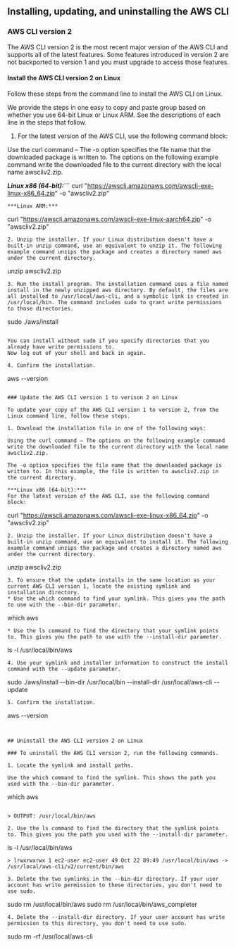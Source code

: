 ## Installing, updating, and uninstalling the AWS CLI

### AWS CLI version 2

The AWS CLI version 2 is the most recent major version of the AWS CLI and supports all of the latest features. Some features introduced in version 2 are not backported to version 1 and you must upgrade to access those features.

#### Install the AWS CLI version 2 on Linux

Follow these steps from the command line to install the AWS CLI on Linux.

We provide the steps in one easy to copy and paste group based on whether you use 64-bit Linux or Linux ARM. See the descriptions of each line in the steps that follow.

1. For the latest version of the AWS CLI, use the following command block:

Use the curl command – The -o option specifies the file name that the downloaded package is written to. The options on the following example command write the downloaded file to the current directory with the local name awscliv2.zip.

***Linux x86 (64-bit):***```
curl "https://awscli.amazonaws.com/awscli-exe-linux-x86_64.zip" -o "awscliv2.zip"
```
***Linux ARM:***
```
curl "https://awscli.amazonaws.com/awscli-exe-linux-aarch64.zip" -o "awscliv2.zip"
```
2. Unzip the installer. If your Linux distribution doesn't have a built-in unzip command, use an equivalent to unzip it. The following example command unzips the package and creates a directory named aws under the current directory.
```
unzip awscliv2.zip
```
3. Run the install program. The installation command uses a file named install in the newly unzipped aws directory. By default, the files are all installed to /usr/local/aws-cli, and a symbolic link is created in /usr/local/bin. The command includes sudo to grant write permissions to those directories.
```
sudo ./aws/install
```

You can install without sudo if you specify directories that you already have write permissions to.
Now log out of your shell and back in again.

4. Confirm the installation.
```
aws --version
```

### Update the AWS CLI version 1 to verison 2 on Linux

To update your copy of the AWS CLI version 1 to version 2, from the Linux command line, follow these steps.

1. Download the installation file in one of the following ways:

Using the curl command – The options on the following example command write the downloaded file to the current directory with the local name awscliv2.zip.

The -o option specifies the file name that the downloaded package is written to. In this example, the file is written to awscliv2.zip in the current directory.

***Linux x86 (64-bit):***
For the latest version of the AWS CLI, use the following command block:
```
curl "https://awscli.amazonaws.com/awscli-exe-linux-x86_64.zip" -o "awscliv2.zip"
```
2. Unzip the installer. If your Linux distribution doesn't have a built-in unzip command, use an equivalent to install it. The following example command unzips the package and creates a directory named aws under the current directory.
```
unzip awscliv2.zip
```
3. To ensure that the update installs in the same location as your current AWS CLI version 1, locate the existing symlink and installation directory.
* Use the which command to find your symlink. This gives you the path to use with the --bin-dir parameter.
```
which aws
```
* Use the ls command to find the directory that your symlink points to. This gives you the path to use with the --install-dir parameter.
```
ls -l /usr/local/bin/aws
```
4. Use your symlink and installer information to construct the install command with the --update parameter.
```
sudo ./aws/install --bin-dir /usr/local/bin --install-dir /usr/local/aws-cli --update
```
5. Confirm the installation.
```
aws --version
```


## Uninstall the AWS CLI version 2 on Linux

### To uninstall the AWS CLI version 2, run the following commands.

1. Locate the symlink and install paths.

Use the which command to find the symlink. This shows the path you used with the --bin-dir parameter.
```
which aws
```

> OUTPUT: /usr/local/bin/aws

2. Use the ls command to find the directory that the symlink points to. This gives you the path you used with the --install-dir parameter.
```
ls -l /usr/local/bin/aws
```
> lrwxrwxrwx 1 ec2-user ec2-user 49 Oct 22 09:49 /usr/local/bin/aws -> /usr/local/aws-cli/v2/current/bin/aws

3. Delete the two symlinks in the --bin-dir directory. If your user account has write permission to these directories, you don't need to use sudo.
```
sudo rm /usr/local/bin/aws
sudo rm /usr/local/bin/aws_completer
```
4. Delete the --install-dir directory. If your user account has write permission to this directory, you don't need to use sudo.
```
sudo rm -rf /usr/local/aws-cli
```